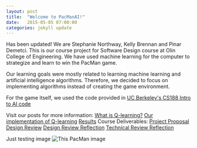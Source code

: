 ```yaml
---
layout: post
title:  "Welcome to PacManAI!"
date:   2015-05-05 07:00:00
categories: jekyll update
---
```


Has been updated!
We are Stephanie Northway, Kelly Brennan and Pinar Demetci. This is our course project for Software Design course at Olin College of Engineering.
 We have used machine learning for the computer to strategize and learn to win the PacMan game. 

Our learning goals were mostly related to learning machine learning and artificial intelligence algorithms. Therefore, we decided to focus on implementing algorithms instead of creating the game environment. 

For the game itself, we used the code provided in [UC Berkeley's CS188 Intro to AI code]({http://ai.berkeley.edu/project_instructions.html})

Visit our posts for more information:
[What is Q-learning?]({http://pdemetci.github.io/PacManAI/jekyll/update/What-Is-Q-Learning/})
[Our implementation of Q-learning]({})
[Results]({jekyll/update/Results/})
Course Deliverables:
[Project Proposal]({2015-05-05-Project-Proposal})
[Design Review]({})
[Design Review Reflection]({})
[Technical Review Reflection]({})




Just testing image
![This PacMan image]({/images/pacman.png})
